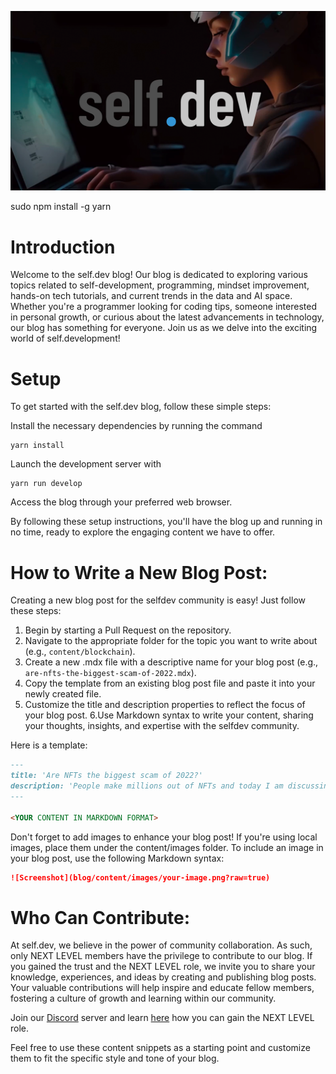 [![Video Banner](content/imgs/selfdev_intro/SAGE_banner.png)](content/imgs/selfdev_intro/discord_sage_logo_bannershort.mp4)

sudo npm install -g yarn


# Introduction

Welcome to the self.dev blog! Our blog is dedicated to exploring various topics related to self-development, programming, mindset improvement, hands-on tech tutorials, and current trends in the data and AI space. Whether you're a programmer looking for coding tips, someone interested in personal growth, or curious about the latest advancements in technology, our blog has something for everyone. Join us as we delve into the exciting world of self.development!

# Setup

To get started with the self.dev blog, follow these simple steps:

Install the necessary dependencies by running the command 

``` ssh
yarn install
```


Launch the development server with 

``` ssh 
yarn run develop
```

Access the blog through your preferred web browser.

By following these setup instructions, you'll have the blog up and running in no time, ready to explore the engaging content we have to offer.

# How to Write a New Blog Post:

Creating a new blog post for the selfdev community is easy! Just follow these steps:

1. Begin by starting a Pull Request on the repository.
2. Navigate to the appropriate folder for the topic you want to write about (e.g., `content/blockchain`).
3. Create a new .mdx file with a descriptive name for your blog post (e.g., `are-nfts-the-biggest-scam-of-2022.mdx`).
4. Copy the template from an existing blog post file and paste it into your newly created file.
5. Customize the title and description properties to reflect the focus of your blog post.
6.Use Markdown syntax to write your content, sharing your thoughts, insights, and expertise with the selfdev community.

Here is a template:

``` md
---
title: 'Are NFTs the biggest scam of 2022?'
description: 'People make millions out of NFTs and today I am discussing if it's just another ponzi scheme or comes with a future.'
---

<YOUR CONTENT IN MARKDOWN FORMAT>
```

Don't forget to add images to enhance your blog post! If you're using local images, place them under the content/images folder. To include an image in your blog post, use the following Markdown syntax:

``` md
![Screenshot](blog/content/images/your-image.png?raw=true)
```

# Who Can Contribute:

At self.dev, we believe in the power of community collaboration. As such, only NEXT LEVEL members have the privilege to contribute to our blog. If you gained the trust and the NEXT LEVEL role, we invite you to share your knowledge, experiences, and ideas by creating and publishing blog posts. Your valuable contributions will help inspire and educate fellow members, fostering a culture of growth and learning within our community.

Join our [Discord](https://discord.gg/selfdev) server and learn [here](https://discord.com/channels/768200129060536340/896887033874751509) how you can gain the NEXT LEVEL role.

Feel free to use these content snippets as a starting point and customize them to fit the specific style and tone of your blog.